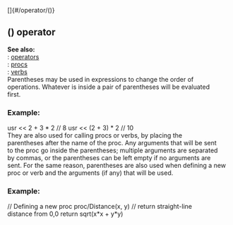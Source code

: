 []{#/operator/()}    
## () operator    
**See also:**    
:   [operators](ref/operator)    
:   [procs](ref/proc)    
:   [verbs](ref/verb)    
Parentheses may be used in expressions to change the order of    
operations. Whatever is inside a pair of parentheses will be evaluated    
first.    
### Example:    
usr \<\< 2 + 3 \* 2 // 8 usr \<\< (2 + 3) \* 2 // 10    
They are also used for calling procs or verbs, by placing the    
parentheses after the name of the proc. Any arguments that will be sent    
to the proc go inside the parentheses; multiple arguments are separated    
by commas, or the parentheses can be left empty if no arguments are    
sent. For the same reason, parentheses are also used when defining a new    
proc or verb and the arguments (if any) that will be used.    
### Example:    
// Defining a new proc proc/Distance(x, y) // return straight-line    
distance from 0,0 return sqrt(x\*x + y\*y)  